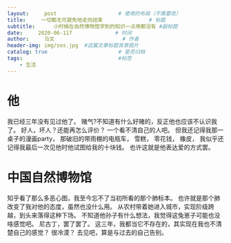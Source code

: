 ```yaml
---
layout:     post                    # 使用的布局（不需要改）
title:     一切都无可避免地走向结束               # 标题 
subtitle:      小时候在自然博物馆学到的知识一点用都没有 #副标题
date:     2020-06-117              # 时间
author:     马文                      # 作者
header-img: img/sos.jpg  #这篇文章标题背景图片
catalog: true                       # 是否归档
tags:                               #标签
    - 生活
---
```


# 他
  我已经三年没有见过他了。
  赌气?不知道有什么好赌的，反正他也应该不认识我了。
  好人，坏人？还能再怎么评价？
  一个看不清自己的人吧。
  但我还记得我那一桌子的漫画party，
  那破旧的带雨棚的电瓶车，
  雪糕，
  零花钱，
  橡皮，
  我似乎还记得我最后一次见他时他试图给我的十块钱。
  也许这就是他表达爱的方式罢。
# 中国自然博物馆
  知乎看了那么多恶心图，我至今忘不了当初所看的那个肺标本。
  也许就是那个肺改变了我对他的态度，虽然也没什么用。
  从农村带着她进入城市，实现阶级跨越，到头来落得这种下场。
  不知道他孙子有什么想法，我觉得这兔崽子可能也没啥感觉吧。
  尼古丁，罢了罢了。
  这三年，我都当它不存在的，其实现在我也不清楚自己的感觉？
  很冷漠？
  去见吧，算是与过去的自己告别。

